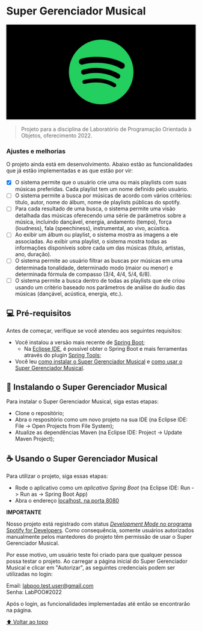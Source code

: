 # Super Gerenciador Musical

<img src="imagens/logo_spotify.jpg" alt="logo do spotify">

> Projeto para a disciplina de Laboratório de Programação Orientada à Objetos, oferecimento 2022.

### Ajustes e melhorias

O projeto ainda está em desenvolvimento. Abaixo estão as funcionalidades que já estão implementadas e as que estão por vir:

- [x] O sistema permite que o usuário crie uma ou mais playlists com suas músicas preferidas. Cada playlist tem um nome definido pelo usuário.
- [ ] O sistema permite a busca por músicas de acordo com vários critérios: título, autor, nome do álbum, nome de playlists públicas do spotify.
- [ ] Para cada resultado de uma busca, o sistema permite uma visão detalhada das músicas oferecendo uma série de parâmetros sobre a música, incluindo dançável, energia, andamento (tempo), força (loudness), fala (speechiness), instrumental, ao vivo, acústica.
- [ ] Ao exibir um álbum ou playlist, o sistema mostra as imagens a ele associadas. Ao exibir uma playlist, o sistema mostra todas as informações disponíveis sobre cada um das músicas (título, artistas, ano, duração).
- [ ] O sistema permite ao usuário filtrar as buscas por músicas em uma determinada tonalidade, determinado modo (maior ou menor) e determinada fórmula de compasso (3/4, 4/4, 5/4, 6/8).
- [ ] O sistema permite a busca dentro de todas as playlists que ele criou usando um critério baseado nos parâmetros de análise do áudio das músicas (dançável, acústica, energia, etc.).

## 💻 Pré-requisitos

Antes de começar, verifique se você atendeu aos seguintes requisitos:
* Você instalou a versão mais recente de [Spring Boot](https://spring.io/projects/spring-boot);
    * Na [Eclipse IDE](https://www.eclipse.org/ide/), é possível obter o Spring Boot e mais ferramentas através do plugin [Spring Tools](https://marketplace.eclipse.org/content/spring-tools-4-aka-spring-tool-suite-4);
* Você leu [como instalar o Super Gerenciador Musical](#instalando-o-super-gerenciador-musical) e [como usar o Super Gerenciador Musical](#usando-o-super-gerenciador-musical).

## 🚀 Instalando o Super Gerenciador Musical

Para instalar o Super Gerenciador Musical, siga estas etapas:

- Clone o repositório;
- Abra o respositório como um novo projeto na sua IDE (na Eclipse IDE: File -> Open Projects from File System);
- Atualize as dependências Maven (na Eclipse IDE: Project -> Update Maven Project);

## ☕ Usando o Super Gerenciador Musical

Para utilizar o projeto, siga essas etapas:

- Rode o aplicativo como um _aplicativo Spring Boot_ (na Eclipse IDE: Run -> Run as -> Spring Boot App)
- Abra o endereço [localhost, na porta 8080](http://localhost:8080)

<b>IMPORTANTE</b>

Nosso projeto está registrado com status [_Development Mode_ no programa Spotify for Developers](https://developer.spotify.com/documentation/web-api/guides/development-extended-quota-modes/). Como consequência, somente usuários autorizados manualmente pelos mantedores do projeto têm permissão de usar o Super Gerenciador Musical.

Por esse motivo, um usuário teste foi criado para que qualquer pessoa possa testar o projeto. Ao carregar a página inicial do Super Gerenciador Musical e clicar em "Autorizar", as seguintes credenciais podem ser utilizadas no login:

Email: labpoo.test.user@gmail.com <br> Senha: LabPOO#2022

Após o login, as funcionalidades implementadas até então se encontrarão na página.

[⬆ Voltar ao topo](#super-gerenciador-musical)<br>

